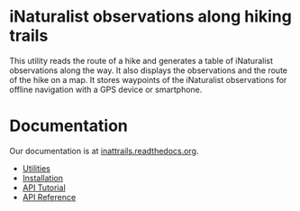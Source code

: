 # iNaturalist observations along hiking trails

This utility reads the route of a hike and generates a table of iNaturalist
observations along the way. It also displays the observations and the route of
the hike on a map. It stores waypoints of the iNaturalist observations for
offline navigation with a GPS device or smartphone.

# Documentation

Our documentation is at [inattrails.readthedocs.org](https://inattrails.readthedocs.org).

- [Utilities](https://inattrails.readthedocs.io/en/latest/usage.html#utility-inattrails)
- [Installation](https://inattrails.readthedocs.io/en/latest/usage.html#installation)
- [API Tutorial](https://inattrails.readthedocs.io/en/latest/api.html)
- [API Reference](https://inattrails.readthedocs.io/en/latest/api.html#detailed-api-documentation)
